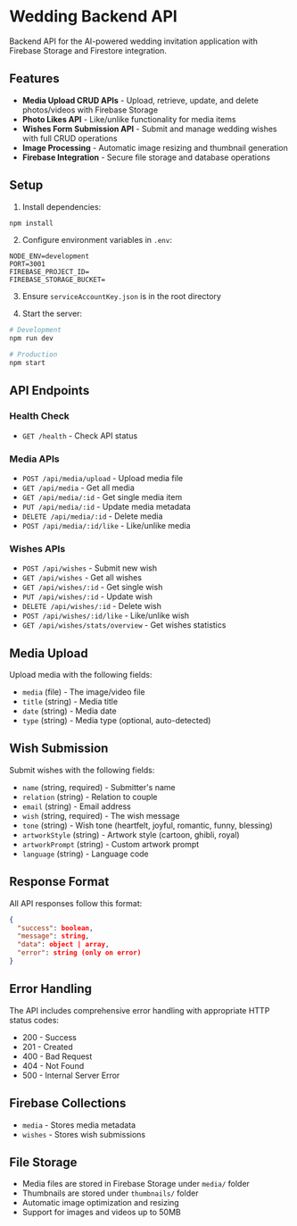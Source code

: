 # Wedding Backend API

Backend API for the AI-powered wedding invitation application with Firebase Storage and Firestore integration.

## Features

- **Media Upload CRUD APIs** - Upload, retrieve, update, and delete photos/videos with Firebase Storage
- **Photo Likes API** - Like/unlike functionality for media items
- **Wishes Form Submission API** - Submit and manage wedding wishes with full CRUD operations
- **Image Processing** - Automatic image resizing and thumbnail generation
- **Firebase Integration** - Secure file storage and database operations

## Setup

1. Install dependencies:
```bash
npm install
```

2. Configure environment variables in `.env`:
```
NODE_ENV=development
PORT=3001
FIREBASE_PROJECT_ID=
FIREBASE_STORAGE_BUCKET=
```

3. Ensure `serviceAccountKey.json` is in the root directory

4. Start the server:
```bash
# Development
npm run dev

# Production
npm start
```

## API Endpoints

### Health Check
- `GET /health` - Check API status

### Media APIs
- `POST /api/media/upload` - Upload media file
- `GET /api/media` - Get all media
- `GET /api/media/:id` - Get single media item
- `PUT /api/media/:id` - Update media metadata
- `DELETE /api/media/:id` - Delete media
- `POST /api/media/:id/like` - Like/unlike media

### Wishes APIs
- `POST /api/wishes` - Submit new wish
- `GET /api/wishes` - Get all wishes
- `GET /api/wishes/:id` - Get single wish
- `PUT /api/wishes/:id` - Update wish
- `DELETE /api/wishes/:id` - Delete wish
- `POST /api/wishes/:id/like` - Like/unlike wish
- `GET /api/wishes/stats/overview` - Get wishes statistics

## Media Upload

Upload media with the following fields:
- `media` (file) - The image/video file
- `title` (string) - Media title
- `date` (string) - Media date
- `type` (string) - Media type (optional, auto-detected)

## Wish Submission

Submit wishes with the following fields:
- `name` (string, required) - Submitter's name
- `relation` (string) - Relation to couple
- `email` (string) - Email address
- `wish` (string, required) - The wish message
- `tone` (string) - Wish tone (heartfelt, joyful, romantic, funny, blessing)
- `artworkStyle` (string) - Artwork style (cartoon, ghibli, royal)
- `artworkPrompt` (string) - Custom artwork prompt
- `language` (string) - Language code

## Response Format

All API responses follow this format:
```json
{
  "success": boolean,
  "message": string,
  "data": object | array,
  "error": string (only on error)
}
```

## Error Handling

The API includes comprehensive error handling with appropriate HTTP status codes:
- 200 - Success
- 201 - Created
- 400 - Bad Request
- 404 - Not Found
- 500 - Internal Server Error

## Firebase Collections

- `media` - Stores media metadata
- `wishes` - Stores wish submissions

## File Storage

- Media files are stored in Firebase Storage under `media/` folder
- Thumbnails are stored under `thumbnails/` folder
- Automatic image optimization and resizing
- Support for images and videos up to 50MB
